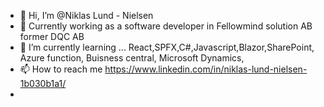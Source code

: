 - 👋 Hi, I’m @Niklas Lund - Nielsen
- 👀 Currently working as a software developer in Fellowmind solution AB former DQC AB
- 🌱 I’m currently learning ... React,SPFX,C#,Javascript,Blazor,SharePoint, Azure function, Buisness central, Microsoft Dynamics, 
- 📫 How to reach me https://www.linkedin.com/in/niklas-lund-nielsen-1b030b1a1/
- 

